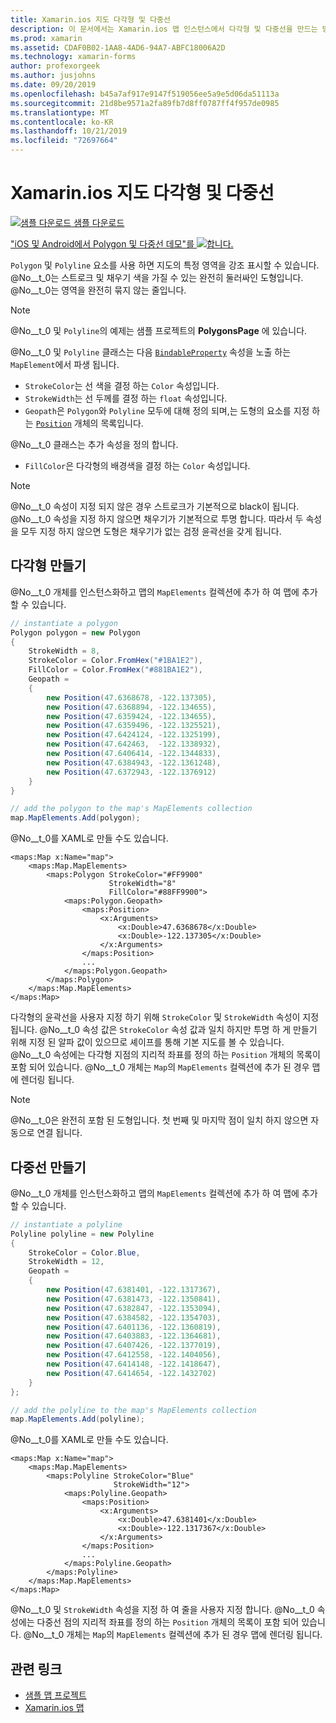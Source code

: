 ```yaml
---
title: Xamarin.ios 지도 다각형 및 다중선
description: 이 문서에서는 Xamarin.ios 맵 인스턴스에서 다각형 및 다중선을 만드는 방법을 설명 합니다.
ms.prod: xamarin
ms.assetid: CDAF0B02-1AA8-4AD6-94A7-ABFC18006A2D
ms.technology: xamarin-forms
author: profexorgeek
ms.author: jusjohns
ms.date: 09/20/2019
ms.openlocfilehash: b45a7af917e9147f519056ee5a9e5d06da51113a
ms.sourcegitcommit: 21d8be9571a2fa89fb7d8ff0787ff4f957de0985
ms.translationtype: MT
ms.contentlocale: ko-KR
ms.lasthandoff: 10/21/2019
ms.locfileid: "72697664"
---
```

# <a name="xamarinforms-map-polygons-and-polylines"></a>Xamarin.ios 지도 다각형 및 다중선

[![샘플 다운로드](~/media/shared/download.png) 샘플 다운로드](https://docs.microsoft.com/samples/xamarin/xamarin-forms-samples/workingwithmaps)

["iOS 및 Android에서 Polygon 및 다중선 데모"를 ![ 합니다.](polygons-images/polygon-app-cropped.png)](polygons-images/polygon-app.png#lightbox)

`Polygon` 및 `Polyline` 요소를 사용 하면 지도의 특정 영역을 강조 표시할 수 있습니다. @No__t_0는 스트로크 및 채우기 색을 가질 수 있는 완전히 둘러싸인 도형입니다. @No__t_0는 영역을 완전히 묶지 않는 줄입니다.

> [!NOTE]
> @No__t_0 및 `Polyline`의 예제는 샘플 프로젝트의 **PolygonsPage** 에 있습니다.

@No__t_0 및 `Polyline` 클래스는 다음 [`BindableProperty`](xref:Xamarin.Forms.BindableProperty) 속성을 노출 하는 `MapElement`에서 파생 됩니다.

- `StrokeColor`는 선 색을 결정 하는 `Color` 속성입니다.
- `StrokeWidth`는 선 두께를 결정 하는 `float` 속성입니다.
- `Geopath`은 `Polygon`와 `Polyline` 모두에 대해 정의 되며,는 도형의 요소를 지정 하는 [`Position`](xref:Xamarin.Forms.Maps.Position) 개체의 목록입니다.

@No__t_0 클래스는 추가 속성을 정의 합니다.

- `FillColor`은 다각형의 배경색을 결정 하는 `Color` 속성입니다.

> [!NOTE]
> @No__t_0 속성이 지정 되지 않은 경우 스트로크가 기본적으로 black이 됩니다. @No__t_0 속성을 지정 하지 않으면 채우기가 기본적으로 투명 합니다. 따라서 두 속성을 모두 지정 하지 않으면 도형은 채우기가 없는 검정 윤곽선을 갖게 됩니다.

## <a name="create-a-polygon"></a>다각형 만들기

@No__t_0 개체를 인스턴스화하고 맵의 `MapElements` 컬렉션에 추가 하 여 맵에 추가할 수 있습니다.

```csharp
// instantiate a polygon
Polygon polygon = new Polygon
{
    StrokeWidth = 8,
    StrokeColor = Color.FromHex("#1BA1E2"),
    FillColor = Color.FromHex("#881BA1E2"),
    Geopath =
    {
        new Position(47.6368678, -122.137305),
        new Position(47.6368894, -122.134655),
        new Position(47.6359424, -122.134655),
        new Position(47.6359496, -122.1325521),
        new Position(47.6424124, -122.1325199),
        new Position(47.642463,  -122.1338932),
        new Position(47.6406414, -122.1344833),
        new Position(47.6384943, -122.1361248),
        new Position(47.6372943, -122.1376912)
    }
}

// add the polygon to the map's MapElements collection
map.MapElements.Add(polygon);
```

@No__t_0를 XAML로 만들 수도 있습니다.

```xaml
<maps:Map x:Name="map">
    <maps:Map.MapElements>
        <maps:Polygon StrokeColor="#FF9900"
                      StrokeWidth="8"
                      FillColor="#88FF9900">
            <maps:Polygon.Geopath>
                <maps:Position>
                    <x:Arguments>
                        <x:Double>47.6368678</x:Double>
                        <x:Double>-122.137305</x:Double>
                    </x:Arguments>
                </maps:Position>
                ...
            </maps:Polygon.Geopath>
        </maps:Polygon>
    </maps:Map.MapElements>
</maps:Map>
```

다각형의 윤곽선을 사용자 지정 하기 위해 `StrokeColor` 및 `StrokeWidth` 속성이 지정 됩니다. @No__t_0 속성 값은 `StrokeColor` 속성 값과 일치 하지만 투명 하 게 만들기 위해 지정 된 알파 값이 있으므로 셰이프를 통해 기본 지도를 볼 수 있습니다. @No__t_0 속성에는 다각형 지점의 지리적 좌표를 정의 하는 `Position` 개체의 목록이 포함 되어 있습니다. @No__t_0 개체는 `Map`의 `MapElements` 컬렉션에 추가 된 경우 맵에 렌더링 됩니다.

> [!NOTE]
> @No__t_0은 완전히 포함 된 도형입니다. 첫 번째 및 마지막 점이 일치 하지 않으면 자동으로 연결 됩니다.

## <a name="create-a-polyline"></a>다중선 만들기

@No__t_0 개체를 인스턴스화하고 맵의 `MapElements` 컬렉션에 추가 하 여 맵에 추가할 수 있습니다.

```csharp
// instantiate a polyline
Polyline polyline = new Polyline
{
    StrokeColor = Color.Blue,
    StrokeWidth = 12,
    Geopath =
    {
        new Position(47.6381401, -122.1317367),
        new Position(47.6381473, -122.1350841),
        new Position(47.6382847, -122.1353094),
        new Position(47.6384582, -122.1354703),
        new Position(47.6401136, -122.1360819),
        new Position(47.6403883, -122.1364681),
        new Position(47.6407426, -122.1377019),
        new Position(47.6412558, -122.1404056),
        new Position(47.6414148, -122.1418647),
        new Position(47.6414654, -122.1432702)
    }
};

// add the polyline to the map's MapElements collection
map.MapElements.Add(polyline);
```

@No__t_0를 XAML로 만들 수도 있습니다.

```xaml
<maps:Map x:Name="map">
    <maps:Map.MapElements>
        <maps:Polyline StrokeColor="Blue"
                       StrokeWidth="12">
            <maps:Polyline.Geopath>
                <maps:Position>
                    <x:Arguments>
                        <x:Double>47.6381401</x:Double>
                        <x:Double>-122.1317367</x:Double>
                    </x:Arguments>
                </maps:Position>
                ...
            </maps:Polyline.Geopath>
        </maps:Polyline>
    </maps:Map.MapElements>
</maps:Map>
```

@No__t_0 및 `StrokeWidth` 속성을 지정 하 여 줄을 사용자 지정 합니다. @No__t_0 속성에는 다중선 점의 지리적 좌표를 정의 하는 `Position` 개체의 목록이 포함 되어 있습니다. @No__t_0 개체는 `Map`의 `MapElements` 컬렉션에 추가 된 경우 맵에 렌더링 됩니다.

## <a name="related-links"></a>관련 링크

- [샘플 맵 프로젝트](https://docs.microsoft.com/samples/xamarin/xamarin-forms-samples/workingwithmaps)
- [Xamarin.ios 맵](~/xamarin-forms/user-interface/map/index.md)
